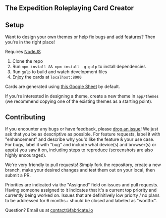## The Expedition Roleplaying Card Creator

## Setup

Want to design your own themes or help fix bugs and add features? Then you're in the right place!

Requires [NodeJS](https://nodejs.org/en/download/)

1. Clone the repo
2. Run `npm install && npm install -g gulp` to install dependencies
3. Run `gulp` to build and watch development files
4. Enjoy the cards at `localhost:8000`

Cards are generated using [this Google Sheet](https://docs.google.com/spreadsheets/d/1WvRrQUBRSZS6teOcbnCjAqDr-ubUNIxgiVwWGDcsZYM/edit?usp=sharing) by default.

If you're interested in designing a theme, create a new theme in `app/themes` (we recommend copying one of the existing themes as a starting point).

## Contributing

If you encounter any bugs or have feedback, please [drop an issue](https://github.com/ExpeditionRPG/expedition-cards/issues/new)! We just ask that you be as descriptive as possible. For feature requests, label it with "enhancement" and describe why you'd like the feature & your use case. For bugs, label it with "bug" and include what device(s) and browser(s) or app(s) you saw it on, including steps to reproduce (screenshots are also highly encouraged).

We're very friendly to pull requests! Simply fork the repository, create a new branch, make your desired changes and test them out on your local, then submit a PR.

Priorities are indicated via the "Assigned" field on issues and pull requests. Having someone assigned to it indicates that it's a current top priority and currently being worked on. Issues that are definitively low priorty / no plans to be addressed for 6 months+ should be closed and labeled as "wontfix".

Question? Email us at contact@fabricate.io

